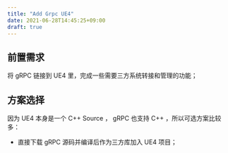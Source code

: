```yaml
---
title: "Add Grpc UE4"
date: 2021-06-28T14:45:25+09:00
draft: true
---
```


## 前置需求

将 gRPC 链接到 UE4 里，完成一些需要三方系统转接和管理的功能；

## 方案选择

因为 UE4 本身是一个 C++ Source ， gRPC 也支持 C++ ，所以可选方案比较多：

* 直接下载 gRPC 源码并编译后作为三方库加入 UE4 项目；